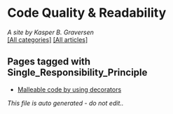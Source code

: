 ﻿# Code Quality & Readability
*A site by Kasper B. Graversen*
<br>[[All categories]](https://github.com/kbilsted/CodeQualityAndReadability/blob/master/AllTags.md) [[All articles]](https://github.com/kbilsted/CodeQualityAndReadability/blob/master/AllArticles.md)

## Pages tagged with **Single_Responsibility_Principle**

* [Malleable code by using decorators](../Articles/Design/MalleableCodeUsingDecorators.md)



*This file is auto generated - do not edit..*
